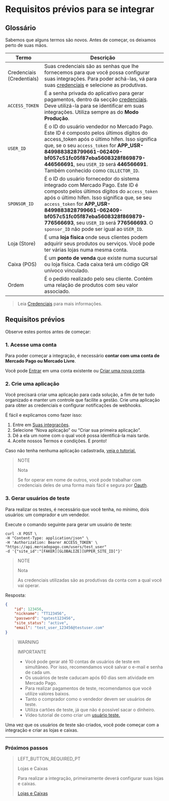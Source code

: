 # Requisitos prévios para se integrar

## Glossário

Sabemos que alguns termos são novos. Antes de começar, os deixamos perto de suas mãos. 

| Termo | Descrição |
| --- | --- |
| Credenciais (Credentials) | Suas credenciais são as senhas que lhe fornecemos para que você possa configurar suas integrações. Para poder achá-las, vá para suas [credenciais]([FAKER][CREDENTIALS][URL]) e selecione as produtivas. |
| `ACCESS_TOKEN` | É a senha privada do aplicativo para gerar pagamentos, dentro da secção [credenciais]([FAKER][CREDENTIALS][URL]). Deve utilizá-la para se identificar em suas integrações. Utiliza sempre as do **Modo Produção**. |
| `USER_ID` | É o ID do usuário vendedor no Mercado Pago. Este ID é composto pelos últimos dígitos do access_token após o último hífen. Isso significa que, se o seu `access_token` for **APP_USR-8499883828799661-062409-bf057c51fc05f87eba5608328f869879-446566691**, seu `USER_ID` será **446566691**. Também conhecido como `COLLECTOR_ID`. |
| `SPONSOR_ID` | É o ID do usuário fornecedor do sistema integrado com Mercado Pago. Este ID é composto pelos últimos dígitos do `access_token` após o último hífen. Isso significa que, se seu `access_token` for **APP_USR-8499883828799661-062409-bf057c51fc05f87eba5608328f869879-776566693**, seu `USER_ID` será **776566693**. O `sponsor_ID` não pode ser igual ao `USER_ID`. |
| Loja (Store) | É uma **loja física** onde seus clientes podem adquirir seus produtos ou serviços. Você pode ter várias lojas numa mesma conta. |
| Caixa (POS) | É um **ponto de venda** que existe numa sucursal ou loja física. Cada caixa terá um código QR unívoco vinculado. |
| Ordem | É o pedido realizado pelo seu cliente. Contém uma relação de produtos com seu valor associado. |

> Leia [Credenciais](https://www.mercadopago[FAKER][URL][DOMAIN]/developers/pt/guides/resources/credentials) para mais informações. 

## Requisitos prévios

Observe estes pontos antes de começar: 

### 1. Acesse uma conta

Para poder começar a integração, é necessário **contar com uma conta de Mercado Pago ou Mercado Livre**. 

Você pode [Entrar](https://www.mercadolibre.com/jms/[FAKER][GLOBALIZE][SITE_ID]/lgz/login?platform_id=mp&go=https://www.mercadopago[FAKER][URL][DOMAIN]/developers/pt/guides/in-person-payments/qr-code/pre-requisites) em uma conta existente ou [Criar uma nova conta](https://www.mercadopago[FAKER][URL][DOMAIN]).

### 2. Crie uma aplicação

Você precisará criar uma aplicação para cada solução, a fim de ter tudo organizado e manter um controle que facilite a gestão. Crie uma aplicação para obter as credenciais e configurar notificações de webhooks.

É fácil e explicamos como fazer isso:

1. Entre em [Suas integrações](https://www.mercadopago[FAKER][URL][DOMAIN]/developers/panel/applications).
2. Selecione “Nova aplicação” ou “Criar sua primeira aplicação”.
3. Dê a ela um nome com o qual você possa identificá-la mais tarde.
4. Aceite nossos Termos e condições. E pronto!

Caso não tenha nenhuma aplicação cadastrada, [veja o tutorial.](https://youtu.be/FFhHdiqpnEI?list=PLCazXKuqZp3g4WfhNlhsB3FL9-1z7gUny)

> NOTE
> 
> Nota
>
> Se for operar em nome de outros, você pode trabalhar com credenciais deles de uma forma mais fácil e segura por [Oauth](https://www.mercadopago[FAKER][URL][DOMAIN]/developers/pt/guides/security/oauth).

### 3. Gerar usuários de teste

Para realizar os testes, é necessário que você tenha, no mínimo, dois usuários: um comprador e um vendedor. 

Execute o comando seguinte para gerar um usuário de teste: 

```curl
curl -X POST \
-H "Content-Type: application/json" \
-H 'Authorization: Bearer ACCESS_TOKEN' \
"https://api.mercadopago.com/users/test_user"
-d '{"site_id":"[FAKER][GLOBALIZE][UPPER_SITE_ID]"}'
```

> NOTE
> 
> Nota
> 
> As credenciais utilizadas são as produtivas da conta com a qual você vai operar.   

Resposta:

```json
{
    "id": 123456,
    "nickname": "TT123456",
    "password": "qatest123456",
    "site_status": "active",
    "email": "test_user_123456@testuser.com"
}
```

> WARNING
>
> IMPORTANTE
>
> * Você pode gerar até 10 contas de usuários de teste em simultâneo. Por isso, recomendamos você salvar o e-mail e senha de cada um. 
> * Os usuários de teste caducam após 60 dias sem atividade em Mercado Pago.
> * Para realizar pagamentos de teste, recomendamos que você utilize valores baixos.
> * Tanto o comprador como o vendedor devem ser usuários de teste.
> * Utiliza cartões de teste, já que não é possível sacar o dinheiro.
> * Vídeo tutorial de como criar um [usuário teste.](https://youtu.be/ejdnAM0A9jA?list=PLCazXKuqZp3g4WfhNlhsB3FL9-1z7gUny)

Uma vez que os usuários de teste são criados, você pode começar com a integração e criar as lojas e caixas.

---
### Próximos passos

> LEFT_BUTTON_REQUIRED_PT
>
> Lojas e Caixas
>
> Para realizar a integração, primeiramente deverá configurar suas lojas e caixas.
>
> [Lojas e Caixas](https://www.mercadopago[FAKER][URL][DOMAIN]/developers/pt/guides/in-person-payments/qr-code/stores-pos)

